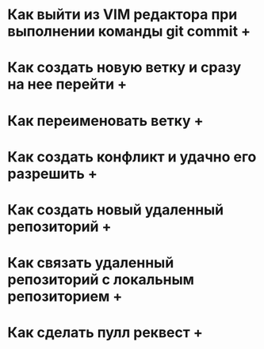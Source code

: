 # Как выйти из VIM редактора при выполнении команды git commit + 

# Как создать новую ветку и сразу на нее перейти + 

# Как переименовать ветку + 

# Как создать конфликт и удачно его разрешить +

# Как создать новый удаленный репозиторий +

# Как связать удаленный репозиторий с локальным репозиторием +

# Как сделать пулл реквeст +